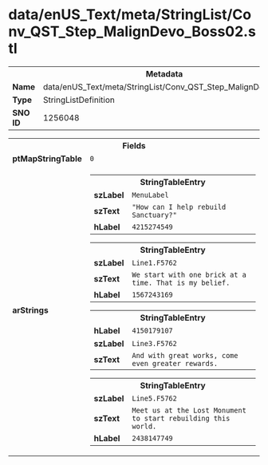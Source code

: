 <h1>data/enUS_Text/meta/StringList/Conv_QST_Step_MalignDevo_Boss02.stl</h1><table><tr><th colspan="100%">Metadata</th></tr><tr><td><b>Name</b></td><td>data/enUS_Text/meta/StringList/Conv_QST_Step_MalignDevo_Boss02.stl</td></tr><tr><td><b>Type</b></td><td>StringListDefinition</td></tr><tr><td><b>SNO ID</b></td><td>1256048</td></tr></table>

<table><tr><th colspan="100%">Fields</th></tr><tr><td><b>ptMapStringTable</b></td><td><code>0</code></td></tr><tr><td><b>arStrings</b></td><td><table><tr><th colspan="100%">StringTableEntry</th></tr><tr><td><b>szLabel</b></td><td><code>MenuLabel</code></td></tr><tr><td><b>szText</b></td><td><code>"How can I help rebuild Sanctuary?"</code></td></tr><tr><td><b>hLabel</b></td><td><code>4215274549</code></td></tr></table>


<table><tr><th colspan="100%">StringTableEntry</th></tr><tr><td><b>szLabel</b></td><td><code>Line1.F5762</code></td></tr><tr><td><b>szText</b></td><td><code>We start with one brick at a time. That is my belief.</code></td></tr><tr><td><b>hLabel</b></td><td><code>1567243169</code></td></tr></table>


<table><tr><th colspan="100%">StringTableEntry</th></tr><tr><td><b>hLabel</b></td><td><code>4150179107</code></td></tr><tr><td><b>szLabel</b></td><td><code>Line3.F5762</code></td></tr><tr><td><b>szText</b></td><td><code>And with great works, come even greater rewards.</code></td></tr></table>


<table><tr><th colspan="100%">StringTableEntry</th></tr><tr><td><b>szLabel</b></td><td><code>Line5.F5762</code></td></tr><tr><td><b>szText</b></td><td><code>Meet us at the Lost Monument to start rebuilding this world.</code></td></tr><tr><td><b>hLabel</b></td><td><code>2438147749</code></td></tr></table>


</td></tr></table>


